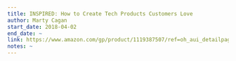 ```yaml
---
title: INSPIRED: How to Create Tech Products Customers Love
author: Marty Cagan
start_date: 2018-04-02
end_date: ~
link: https://www.amazon.com/gp/product/1119387507/ref=oh_aui_detailpage_o02_s00?ie=UTF8&psc=1
notes: ~
---
```

